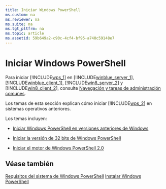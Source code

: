 ```yaml
---
title: Iniciar Windows PowerShell
ms.custom: na
ms.reviewer: na
ms.suite: na
ms.tgt_pltfrm: na
ms.topic: article
ms.assetid: 59b649a2-c90c-4cf4-bf95-a740c59148e7
---
```

# Iniciar Windows PowerShell
Para iniciar [!INCLUDE[wps_1](../Token/wps_1_md.md)] en [!INCLUDE[winblue_server_1](../Token/winblue_server_1_md.md)], [!INCLUDE[winblue_client_1](../Token/winblue_client_1_md.md)], [!INCLUDE[win8_server_2](../Token/win8_server_2_md.md)] y [!INCLUDE[win8_client_2](../Token/win8_client_2_md.md)], consulte [Navegación y tareas de administración comunes](http://technet.microsoft.com/library/hh831491.aspx).

Los temas de esta sección explican cómo iniciar [!INCLUDE[wps_2](../Token/wps_2_md.md)] en sistemas operativos anteriores.

Los temas incluyen:

-   [Iniciar Windows PowerShell en versiones anteriores de Windows](../Topic/Starting-Windows-PowerShell-on-Earlier-Versions-of-Windows.md)

-   [Iniciar la versión de 32 bits de Windows PowerShell](../Topic/Starting-the-32-Bit-Version-of-Windows-PowerShell.md)

-   [Iniciar el motor de Windows PowerShell 2.0](../Topic/Starting-the-Windows-PowerShell-2.0-Engine.md)

## Véase también
[Requisitos del sistema de Windows PowerShell](../Topic/Windows-PowerShell-System-Requirements.md)
[Instalar Windows PowerShell](../Topic/Installing-Windows-PowerShell.md)



<!--HONumber=Apr16_HO1-->


